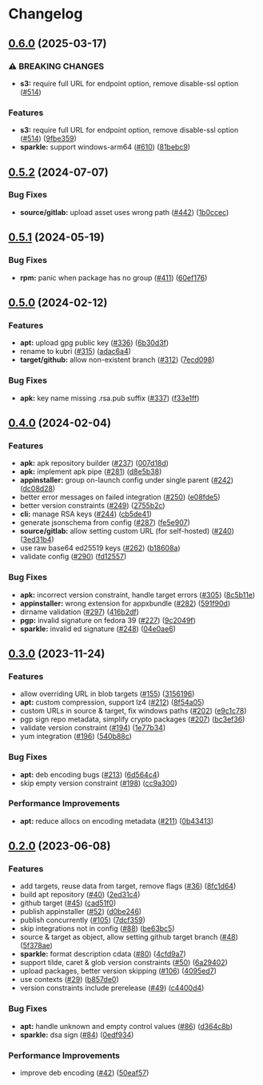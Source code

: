 # Changelog

## [0.6.0](https://github.com/kubri/kubri/compare/v0.5.2...v0.6.0) (2025-03-17)


### ⚠ BREAKING CHANGES

* **s3:** require full URL for endpoint option, remove disable-ssl option ([#514](https://github.com/kubri/kubri/issues/514))

### Features

* **s3:** require full URL for endpoint option, remove disable-ssl option ([#514](https://github.com/kubri/kubri/issues/514)) ([9fbe359](https://github.com/kubri/kubri/commit/9fbe359e7d9c1931021ba1dd51cbe519146be24e))
* **sparkle:** support windows-arm64 ([#610](https://github.com/kubri/kubri/issues/610)) ([81bebc9](https://github.com/kubri/kubri/commit/81bebc9caa1aa37bc369b373379b3c0e11d76274))

## [0.5.2](https://github.com/kubri/kubri/compare/v0.5.1...v0.5.2) (2024-07-07)


### Bug Fixes

* **source/gitlab:** upload asset uses wrong path ([#442](https://github.com/kubri/kubri/issues/442)) ([1b0ccec](https://github.com/kubri/kubri/commit/1b0ccec0ae423aa50744bc471267bccde70b1afd))

## [0.5.1](https://github.com/kubri/kubri/compare/v0.5.0...v0.5.1) (2024-05-19)


### Bug Fixes

* **rpm:** panic when package has no group ([#411](https://github.com/kubri/kubri/issues/411)) ([60ef176](https://github.com/kubri/kubri/commit/60ef176a29406812744179c4000fb106af9ca29c))

## [0.5.0](https://github.com/kubri/kubri/compare/v0.4.0...v0.5.0) (2024-02-12)


### Features

* **apt:** upload gpg public key ([#336](https://github.com/kubri/kubri/issues/336)) ([6b30d3f](https://github.com/kubri/kubri/commit/6b30d3f53cd6756d9917f803461645e157f1aa55))
* rename to kubri ([#315](https://github.com/kubri/kubri/issues/315)) ([adac6a4](https://github.com/kubri/kubri/commit/adac6a40c20307baa12a7ec33737540c2cb73094))
* **target/github:** allow non-existent branch ([#312](https://github.com/kubri/kubri/issues/312)) ([7ecd098](https://github.com/kubri/kubri/commit/7ecd0987f9bb91a4bedce64e6e23eea5752e7a7e))


### Bug Fixes

* **apk:** key name missing .rsa.pub suffix ([#337](https://github.com/kubri/kubri/issues/337)) ([f33e1ff](https://github.com/kubri/kubri/commit/f33e1ffce29e293433af7fe948cdff4ab923e150))

## [0.4.0](https://github.com/kubri/kubri/compare/v0.3.0...v0.4.0) (2024-02-04)


### Features

* **apk:** apk repository builder ([#237](https://github.com/kubri/kubri/issues/237)) ([007d18d](https://github.com/kubri/kubri/commit/007d18d7f543d310cf7fe86b394d25e757f31473))
* **apk:** implement apk pipe ([#281](https://github.com/kubri/kubri/issues/281)) ([d8e5b38](https://github.com/kubri/kubri/commit/d8e5b38e1e32ebe916b872206de511f1085b60f0))
* **appinstaller:** group on-launch config under single parent ([#242](https://github.com/kubri/kubri/issues/242)) ([dc08d28](https://github.com/kubri/kubri/commit/dc08d28412446f8cb2bd64e7dcbca0203e9dc742))
* better error messages on failed integration ([#250](https://github.com/kubri/kubri/issues/250)) ([e08fde5](https://github.com/kubri/kubri/commit/e08fde5b180201b3b8127488695d5fb548557f93))
* better version constraints ([#249](https://github.com/kubri/kubri/issues/249)) ([2755b2c](https://github.com/kubri/kubri/commit/2755b2cfce1e47ddcccdfadbb03c72217cd0b5ba))
* **cli:** manage RSA keys ([#244](https://github.com/kubri/kubri/issues/244)) ([cb5de41](https://github.com/kubri/kubri/commit/cb5de41d7a2c623cca7b51c6166457275f5eb14e))
* generate jsonschema from config ([#287](https://github.com/kubri/kubri/issues/287)) ([fe5e907](https://github.com/kubri/kubri/commit/fe5e9070743e664e160acfa88c4abdfd4b3e9160))
* **source/gitlab:** allow setting custom URL (for self-hosted) ([#240](https://github.com/kubri/kubri/issues/240)) ([3ed31b4](https://github.com/kubri/kubri/commit/3ed31b4b66a12511b20737b258e232fefdb6239e))
* use raw base64 ed25519 keys ([#262](https://github.com/kubri/kubri/issues/262)) ([b18608a](https://github.com/kubri/kubri/commit/b18608aa6e8cbf3b6b6ea8fc445feed714fde7ea))
* validate config ([#290](https://github.com/kubri/kubri/issues/290)) ([fd12557](https://github.com/kubri/kubri/commit/fd125570f07107072adb659d3b2c8938eb3294c9))


### Bug Fixes

* **apk:** incorrect version constraint, handle target errors ([#305](https://github.com/kubri/kubri/issues/305)) ([8c5b11e](https://github.com/kubri/kubri/commit/8c5b11e1bf00c85ba01c07ebf94bad55bf5e715d))
* **appinstaller:** wrong extension for appxbundle ([#282](https://github.com/kubri/kubri/issues/282)) ([591f90d](https://github.com/kubri/kubri/commit/591f90d9c32abf9f14262e93a217e0981e2e1ad2))
* dirname validation ([#297](https://github.com/kubri/kubri/issues/297)) ([416b2df](https://github.com/kubri/kubri/commit/416b2df3650057c42b36ef9f1be391e580ad6db6))
* **pgp:** invalid signature on fedora 39 ([#227](https://github.com/kubri/kubri/issues/227)) ([9c2049f](https://github.com/kubri/kubri/commit/9c2049f03bd83478eff84d0611080484e54d3c40))
* **sparkle:** invalid ed signature ([#248](https://github.com/kubri/kubri/issues/248)) ([04e0ae6](https://github.com/kubri/kubri/commit/04e0ae64560d2b2aefa8e15fc07adc9e487a2221))

## [0.3.0](https://github.com/kubri/kubri/compare/v0.2.0...v0.3.0) (2023-11-24)


### Features

* allow overriding URL in blob targets ([#155](https://github.com/kubri/kubri/issues/155)) ([3156196](https://github.com/kubri/kubri/commit/315619652b9c3840a178e7da437a3ecb76cd8207))
* **apt:** custom compression, support lz4 ([#212](https://github.com/kubri/kubri/issues/212)) ([8f54a05](https://github.com/kubri/kubri/commit/8f54a0522e9bf6e298e0d07ad328e25270de4469))
* custom URLs in source & target, fix windows paths ([#202](https://github.com/kubri/kubri/issues/202)) ([e9c1c78](https://github.com/kubri/kubri/commit/e9c1c78bd38b731fd07a56a3a950a83b506e1c24))
* pgp sign repo metadata, simplify crypto packages ([#207](https://github.com/kubri/kubri/issues/207)) ([bc3ef36](https://github.com/kubri/kubri/commit/bc3ef366e666bb34834e022f97374a364089d357))
* validate version constraint ([#194](https://github.com/kubri/kubri/issues/194)) ([1e77b34](https://github.com/kubri/kubri/commit/1e77b34164a9744757249a08db793602b9d63ecc))
* yum integration ([#196](https://github.com/kubri/kubri/issues/196)) ([540b88c](https://github.com/kubri/kubri/commit/540b88ca52c79d29cd1d4878abef96ca0f053747))


### Bug Fixes

* **apt:** deb encoding bugs ([#213](https://github.com/kubri/kubri/issues/213)) ([6d564c4](https://github.com/kubri/kubri/commit/6d564c40aa184eeb354107377d81e44164a79d14))
* skip empty version constraint ([#198](https://github.com/kubri/kubri/issues/198)) ([cc9a300](https://github.com/kubri/kubri/commit/cc9a3006bc9ff057a3a73f32764510e6d25348a7))


### Performance Improvements

* **apt:** reduce allocs on encoding metadata ([#211](https://github.com/kubri/kubri/issues/211)) ([0b43413](https://github.com/kubri/kubri/commit/0b4341385e80578f85841a567b19262f214159a1))

## [0.2.0](https://github.com/kubri/kubri/compare/v0.1.0...v0.2.0) (2023-06-08)


### Features

* add targets, reuse data from target, remove flags ([#36](https://github.com/kubri/kubri/issues/36)) ([8fc1d64](https://github.com/kubri/kubri/commit/8fc1d646415f4fb82a74872f6af8bfff0667781d))
* build apt repository ([#40](https://github.com/kubri/kubri/issues/40)) ([2ed31c4](https://github.com/kubri/kubri/commit/2ed31c4a9d690296ccf62535405d779a2e937d29))
* github target ([#45](https://github.com/kubri/kubri/issues/45)) ([cad51f0](https://github.com/kubri/kubri/commit/cad51f090a595e64c4748a68582f48d98ea65484))
* publish appinstaller ([#52](https://github.com/kubri/kubri/issues/52)) ([d0be246](https://github.com/kubri/kubri/commit/d0be2462cd54118634ca3789a4ab7425736173cc))
* publish concurrently ([#105](https://github.com/kubri/kubri/issues/105)) ([7dcf359](https://github.com/kubri/kubri/commit/7dcf359e63697fab37ddf81ddda5210f618c35e4))
* skip integrations not in config ([#88](https://github.com/kubri/kubri/issues/88)) ([be63bc5](https://github.com/kubri/kubri/commit/be63bc5f379bda44896c9be3271f93147a8cee54))
* source & target as object, allow setting github target branch ([#48](https://github.com/kubri/kubri/issues/48)) ([5f378ae](https://github.com/kubri/kubri/commit/5f378aefff81d112efbc6324fa0cc3e0459d3959))
* **sparkle:** format description cdata ([#80](https://github.com/kubri/kubri/issues/80)) ([4cfd9a7](https://github.com/kubri/kubri/commit/4cfd9a773ad9c7cbd41c735864c1fce809f0611e))
* support tilde, caret & glob version constraints ([#50](https://github.com/kubri/kubri/issues/50)) ([6a29402](https://github.com/kubri/kubri/commit/6a29402d48ebc8234d68ba84bbb29ff3f7651fe6))
* upload packages, better version skipping ([#106](https://github.com/kubri/kubri/issues/106)) ([4095ed7](https://github.com/kubri/kubri/commit/4095ed734f37d3c5ae8ee2bcafaf82f298408c64))
* use contexts ([#29](https://github.com/kubri/kubri/issues/29)) ([b857de0](https://github.com/kubri/kubri/commit/b857de0fd6d89610a5967c8f03b357b60e26e1a7))
* version constraints include prerelease ([#49](https://github.com/kubri/kubri/issues/49)) ([c4400d4](https://github.com/kubri/kubri/commit/c4400d46a952d19683640e4838b63c05aa6c4cc6))


### Bug Fixes

* **apt:** handle unknown and empty control values ([#86](https://github.com/kubri/kubri/issues/86)) ([d364c8b](https://github.com/kubri/kubri/commit/d364c8bfc7cb68a337153457fd499b1e88bfdeee))
* **sparkle:** dsa sign ([#84](https://github.com/kubri/kubri/issues/84)) ([0edf934](https://github.com/kubri/kubri/commit/0edf934139bc7d122e58e2f80d4f7cbf330e2c61))


### Performance Improvements

* improve deb encoding ([#42](https://github.com/kubri/kubri/issues/42)) ([50eaf57](https://github.com/kubri/kubri/commit/50eaf57082d1a3bcc9542af2aae2dc9bd4991480))
